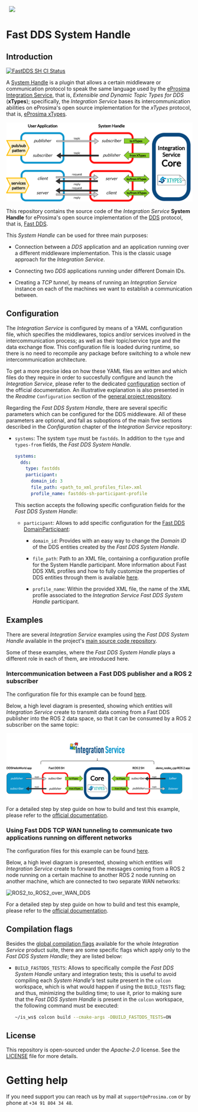 <a href="http://www.eprosima.com"><img src="https://github.com/eProsima/Integration-Service/blob/docs/readme_rework/docs/images/logo.png?raw=true" hspace="8" vspace="2" height="100" ></a>

# Fast DDS System Handle

## Introduction
[![FastDDS SH CI Status](https://github.com/eProsima/FastDDS-SH/actions/workflows/ci.yml/badge.svg)](https://github.com/eProsima/FastDDS-SH/actions)

A [System Handle](<!--TODO: add link-->) is a plugin that allows a certain middleware
or communication protocol to speak the same language used by the [eProsima Integration Service](https://github.com/eProsima/Integration-Service),
that is, *Extensible and Dynamic Topic Types for DDS* (**xTypes**);
specifically, the *Integration Service* bases its intercommunication abilities on eProsima's open source
implementation for the *xTypes* protocol, that is, [eProsima xTypes](https://github.com/eProsima/xtypes).

![System Handle Architecture](docs/images/system-handle-architecture.png)

This repository contains the source code of the *Integration Service* **System Handle**
for eProsima's open source implementation of the [DDS](https://www.omg.org/omg-dds-portal/) protocol,
that is, [Fast DDS](https://github.com/eProsima/Fast-DDS).

This *System Handle* can be used for three main purposes:

* Connection between a *DDS* application and an application running over a different middleware implementation.
  This is the classic usage approach for the *Integration Service*.

* Connecting two *DDS* applications running under different Domain IDs.

* Creating a *TCP tunnel*, by means of running an *Integration Service* instance on each of the
  machines we want to establish a communication between.

## Configuration

The *Integration Service* is configured by means of a YAML configuration file, which specifies
the middlewares, topics and/or services involved in the intercommunication process; as well as
their topic/service type and the data exchange flow. This configuration file is loaded during
runtime, so there is no need to recompile any package before switching to a whole new
intercommunication architecture.

To get a more precise idea on how these YAML files are written and which files do they require
in order to succesfully configure and launch the *Integration Service*, please refer to the
dedicated [configuration](<!-- TODO: add link -->) section of the official documentation.
An illustrative explanation is also presented in the *Readme* `Configuration` section of the
[general project repository](https://github.com/eProsima/Integration-Service).

Regarding the *Fast DDS System Handle*, there are several specific parameters which can be configured
for the DDS middleware. All of these parameters are optional, and fall as suboptions of the main
five sections described in the *Configuration* chapter of the *Integration Service* repository:

* `systems`: The system `type` must be `fastdds`. In addition to the `type` and `types-from` fields,
  the *Fast DDS System Handle*.

  ```yaml
  systems:
    dds:
      type: fastdds
      participant:
        domain_id: 3
        file_path: <path_to_xml_profiles_file>.xml
        profile_name: fastdds-sh-participant-profile
  ```

   This section accepts the following specific configuration fields for the *Fast DDS System Handle*:

  * `participant`: Allows to add specific configuration for the [Fast DDS DomainParticipant](https://fast-dds.docs.eprosima.com/en/latest/fastdds/dds_layer/domain/domainParticipant/domainParticipant.html):

    * `domain_id`: Provides with an easy way to change the *Domain ID* of the DDS entities created
      by the *Fast DDS System Handle*.

    * `file_path`: Path to an XML file, containing a configuration profile for the System Handle
      participant. More information about Fast DDS XML profiles and how to fully customize the
      properties of DDS entities through them is available [here](https://fast-dds.docs.eprosima.com/en/latest/fastdds/xml_configuration/xml_configuration.html).

    * `profile_name`: Within the provided XML file, the name of the XML profile associated to the
      *Integration Service Fast DDS System Handle* participant.

## Examples

There are several *Integration Service* examples using the *Fast DDS System Handle* available
in the project's [main source code repository]([https://](https://github.com/eProsima/Integration-Service/tree/main/examples)).

Some of these examples, where the *Fast DDS System Handle* plays a different role in each of them, are introduced here.

### Intercommunication between a Fast DDS publisher and a ROS 2 subscriber

The configuration file for this example can be found
[here](https://github.com/eProsima/Integration-Service/blob/main/examples/basic/fastdds_ros2__helloworld.yaml).

Below, a high level diagram is presented, showing which entities will *Integration Service* create
to transmit data coming from a Fast DDS publisher into the ROS 2 data space, so that it can be
consumed by a ROS 2 subscriber on the same topic:

![DDS_pub_to_ROS2_sub](docs/images/dds_ros2_pub_sub_example.png)

For a detailed step by step guide on how to build and test this example, please refer to the
[official documentation](<!-- TODO: link to example -->).

<!-- TODO: add YAML and applications for DDS and ROS2 to test this
### Fast DDS service server addressing petitions coming from a ROS 2 service client

The configuration file for this example can be found
[here](TODO).

Below, a high level diagram is presented, showing which entities will *Integration Service* create
to forward the petitions requested from a ROS 2 client application to a DDS service server application,
which will process them and produce a reply message which will be transmited back to the ROS 2 client:

![DDS_server_and_ROS2_client](TODO)

For a detailed step by step guide on how to build and test this example, please refer to the
[official documentation](TODO: link).
-->

<!-- TODO: add YAML and basic DDS applications using different domain IDs.
An even better option would be to modify the existing DDShelloworld to accept a different domain ID from the
console options
### Bridging communication between two DDS data spaces under different Domain IDs

The configuration file for this example can be found
[here](TODO).

Below, a high level diagram is presented, showing which entities will *Integration Service* create
to forward the messages sent from a DDS publisher hosted on a participant with domain ID **2** to
a subscriber created under domain ID **4**:

![DDS_domain_2_to_4](TODO)

For a detailed step by step guide on how to build and test this example, please refer to the
[official documentation](TODO: link).
-->

### Using Fast DDS TCP WAN tunneling to communicate two applications running on different networks

The configuration files for this example can be found
[here](https://github.com/eProsima/Integration-Service/tree/main/examples/wan_tunneling).

Below, a high level diagram is presented, showing which entities will *Integration Service* create
to forward the messages coming from a ROS 2 node running on a certain machine to another ROS 2
node running on another machine, which are connected to two separate WAN networks:

![ROS2_to_ROS2_over_WAN_DDS](<!-- TODO: DIAGRAM -->)

For a detailed step by step guide on how to build and test this example, please refer to the
[official documentation](<!-- TODO: link to example -->).

## Compilation flags

Besides the [global compilation flags](<!-- TODO: link to IS readme section-->) available for the
whole *Integration Service* product suite, there are some specific flags which apply only to the
*Fast DDS System Handle*; they are listed below:

* `BUILD_FASTDDS_TESTS`: Allows to specifically compile the *Fast DDS System Handle* unitary and
  integration tests; this is useful to avoid compiling each *System Handle's* test suite present
  in the `colcon` workspace, which is what would happen if using the `BUILD_TESTS` flag; and thus,
  minimizing the building time; to use it, prior to making sure that the *Fast DDS System Handle*
  is present in the `colcon` workspace, the following command must be executed:
  ```bash
  ~/is_ws$ colcon build --cmake-args -DBUILD_FASTDDS_TESTS=ON
  ```

<!-- TODO: complete when it is uploaded to read the docs
## API Reference
-->

## License

This repository is open-sourced under the *Apache-2.0* license. See the [LICENSE](LICENSE) file for more details.

# Getting help

If you need support you can reach us by mail at `support@eProsima.com` or by phone at `+34 91 804 34 48`.